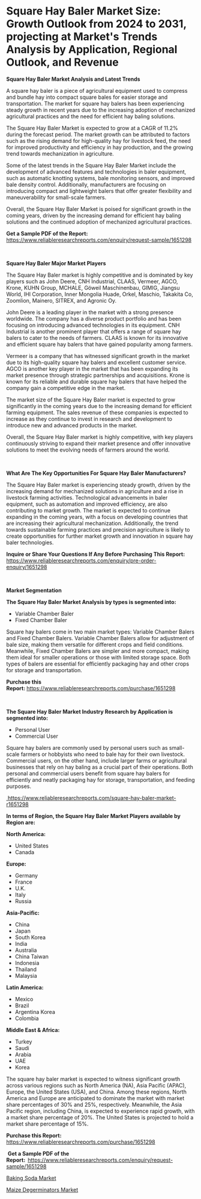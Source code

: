 <p><h1>Square Hay Baler Market Size: Growth Outlook from 2024 to 2031, projecting at Market's Trends Analysis by Application, Regional Outlook, and Revenue</h1></p><p><strong>Square Hay Baler Market Analysis and Latest Trends</strong></p>
<p><p>A square hay baler is a piece of agricultural equipment used to compress and bundle hay into compact square bales for easier storage and transportation. The market for square hay balers has been experiencing steady growth in recent years due to the increasing adoption of mechanized agricultural practices and the need for efficient hay baling solutions.</p><p>The Square Hay Baler Market is expected to grow at a CAGR of 11.2% during the forecast period. The market growth can be attributed to factors such as the rising demand for high-quality hay for livestock feed, the need for improved productivity and efficiency in hay production, and the growing trend towards mechanization in agriculture.</p><p>Some of the latest trends in the Square Hay Baler Market include the development of advanced features and technologies in baler equipment, such as automatic knotting systems, bale monitoring sensors, and improved bale density control. Additionally, manufacturers are focusing on introducing compact and lightweight balers that offer greater flexibility and maneuverability for small-scale farmers.</p><p>Overall, the Square Hay Baler Market is poised for significant growth in the coming years, driven by the increasing demand for efficient hay baling solutions and the continued adoption of mechanized agricultural practices.</p></p>
<p><strong>Get a Sample PDF of the Report:&nbsp;</strong> <a href="https://www.reliableresearchreports.com/enquiry/request-sample/1651298">https://www.reliableresearchreports.com/enquiry/request-sample/1651298</a></p>
<p>&nbsp;</p>
<p><strong>Square Hay Baler Major Market Players</strong></p>
<p><p>The Square Hay Baler market is highly competitive and is dominated by key players such as John Deere, CNH Industrial, CLAAS, Vermeer, AGCO, Krone, KUHN Group, MCHALE, Göweil Maschinenbau, GIMIG, Jiangsu World, IHI Corporation, Inner Mongolia Huade, Orkel, Maschio, Takakita Co, Zoomlion, Mainero, SITREX, and Agronic Oy.</p><p>John Deere is a leading player in the market with a strong presence worldwide. The company has a diverse product portfolio and has been focusing on introducing advanced technologies in its equipment. CNH Industrial is another prominent player that offers a range of square hay balers to cater to the needs of farmers. CLAAS is known for its innovative and efficient square hay balers that have gained popularity among farmers.</p><p>Vermeer is a company that has witnessed significant growth in the market due to its high-quality square hay balers and excellent customer service. AGCO is another key player in the market that has been expanding its market presence through strategic partnerships and acquisitions. Krone is known for its reliable and durable square hay balers that have helped the company gain a competitive edge in the market.</p><p>The market size of the Square Hay Baler market is expected to grow significantly in the coming years due to the increasing demand for efficient farming equipment. The sales revenue of these companies is expected to increase as they continue to invest in research and development to introduce new and advanced products in the market.</p><p>Overall, the Square Hay Baler market is highly competitive, with key players continuously striving to expand their market presence and offer innovative solutions to meet the evolving needs of farmers around the world.</p></p>
<p>&nbsp;</p>
<p><strong>What Are The Key Opportunities For Square Hay Baler Manufacturers?</strong></p>
<p><p>The Square Hay Baler market is experiencing steady growth, driven by the increasing demand for mechanized solutions in agriculture and a rise in livestock farming activities. Technological advancements in baler equipment, such as automation and improved efficiency, are also contributing to market growth. The market is expected to continue expanding in the coming years, with a focus on developing countries that are increasing their agricultural mechanization. Additionally, the trend towards sustainable farming practices and precision agriculture is likely to create opportunities for further market growth and innovation in square hay baler technologies.</p></p>
<p><strong>Inquire or Share Your Questions If Any Before Purchasing This Report:</strong> <a href="https://www.reliableresearchreports.com/enquiry/pre-order-enquiry/1651298">https://www.reliableresearchreports.com/enquiry/pre-order-enquiry/1651298</a></p>
<p>&nbsp;</p>
<p><strong>Market Segmentation</strong></p>
<p><strong>The Square Hay Baler Market Analysis by types is segmented into:</strong></p>
<p><ul><li>Variable Chamber Baler</li><li>Fixed Chamber Baler</li></ul></p>
<p><p>Square hay balers come in two main market types: Variable Chamber Balers and Fixed Chamber Balers. Variable Chamber Balers allow for adjustment of bale size, making them versatile for different crops and field conditions. Meanwhile, Fixed Chamber Balers are simpler and more compact, making them ideal for smaller operations or those with limited storage space. Both types of balers are essential for efficiently packaging hay and other crops for storage and transportation.</p></p>
<p><strong>Purchase this Report:&nbsp;</strong><a href="https://www.reliableresearchreports.com/purchase/1651298">https://www.reliableresearchreports.com/purchase/1651298</a></p>
<p>&nbsp;</p>
<p><strong>The Square Hay Baler Market Industry Research by Application is segmented into:</strong></p>
<p><ul><li>Personal User</li><li>Commercial User</li></ul></p>
<p><p>Square hay balers are commonly used by personal users such as small-scale farmers or hobbyists who need to bale hay for their own livestock. Commercial users, on the other hand, include larger farms or agricultural businesses that rely on hay baling as a crucial part of their operations. Both personal and commercial users benefit from square hay balers for efficiently and neatly packaging hay for storage, transportation, and feeding purposes.</p></p>
<p><a href="https://www.reliableresearchreports.com/square-hay-baler-market-r1651298">&nbsp;https://www.reliableresearchreports.com/square-hay-baler-market-r1651298</a></p>
<p><strong>In terms of Region, the Square Hay Baler Market Players available by Region are:</strong></p>
<p>
    <p> <strong> North America: </strong>
        <ul>
            <li>United States</li>
            <li>Canada</li>
        </ul>
        </p> 
    <p> <strong> Europe: </strong>
        <ul>
            <li>Germany</li>
            <li>France</li>
            <li>U.K.</li>
            <li>Italy</li>
            <li>Russia</li>
        </ul>
        </p> 
    <p> <strong> Asia-Pacific: </strong>
        <ul>
            <li>China</li>
            <li>Japan</li>
            <li>South Korea</li>
            <li>India</li>
            <li>Australia</li>
            <li>China Taiwan</li>
            <li>Indonesia</li>
            <li>Thailand</li>
            <li>Malaysia</li>
        </ul>
        </p> 
    <p> <strong> Latin America: </strong>
        <ul>
            <li>Mexico</li>
            <li>Brazil</li>
            <li>Argentina Korea</li>
            <li>Colombia</li>
        </ul>
        </p> 
    <p> <strong> Middle East & Africa: </strong>
        <ul>
            <li>Turkey</li>
            <li>Saudi</li>
            <li>Arabia</li>
            <li>UAE</li>
            <li>Korea</li>
        </ul>
    </p>
    </p>
<p><p>The square hay baler market is expected to witness significant growth across various regions such as North America (NA), Asia Pacific (APAC), Europe, the United States (USA), and China. Among these regions, North America and Europe are anticipated to dominate the market with market share percentages of 30% and 25%, respectively. Meanwhile, the Asia Pacific region, including China, is expected to experience rapid growth, with a market share percentage of 20%. The United States is projected to hold a market share percentage of 15%.</p></p>
<p><strong>Purchase this Report: </strong><a href="https://www.reliableresearchreports.com/purchase/1651298">https://www.reliableresearchreports.com/purchase/1651298</a></p>
<p>&nbsp;<strong>Get a Sample PDF of the Report:&nbsp;&nbsp;</strong><a href="https://www.reliableresearchreports.com/enquiry/request-sample/1651298">https://www.reliableresearchreports.com/enquiry/request-sample/1651298</a></p>
<p><strong></strong></p>
<p><p><a href="https://github.com/AnnChovey2023/Market-Research-Report-List-1/blob/main/baking-soda-market.md">Baking Soda Market</a></p><p><a href="https://view.publitas.com/reportprime-1/future-trends-in-global-maize-degerminators-market-market-insights-and-analysis-from-2024-to-2031-in-121-pages/">Maize Degerminators Market</a></p></p>